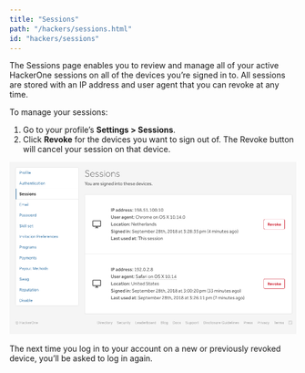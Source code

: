```yaml
---
title: "Sessions"
path: "/hackers/sessions.html"
id: "hackers/sessions"
---
```


The Sessions page enables you to review and manage all of your active HackerOne sessions on all of the devices you’re signed in to. All sessions are stored with an IP address and user agent that you can revoke at any time.  

To manage your sessions:
1. Go to your profile’s <b>Settings > Sessions</b>. 
2. Click <b>Revoke</b> for the devices you want to sign out of. The Revoke button will cancel your session on that device. 

![sessions-1](./images/sessions-1.png)

The next time you log in to your account on a new or previously revoked device, you’ll be asked to log in again.
